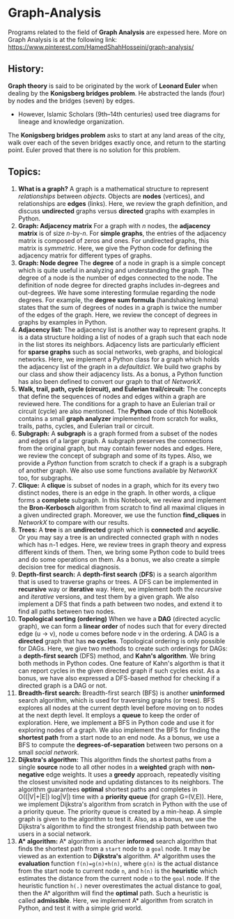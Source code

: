 # Graph-Analysis 
Programs related to the field of **Graph Analysis** are expessed here. More on Graph Analysis is at the following link:
https://www.pinterest.com/HamedShahHosseini/graph-analysis/
## History:
**Graph theory** is said to be originated by the work of **Leonard Euler** when dealing by the **Konigsberg bridges problem**. He abstracted the lands (four) by nodes and the bridges (seven) by edges. 
 - However, Islamic Scholars (9th–14th centuries) used tree diagrams for lineage and knowledge organization.

The **Konigsberg bridges problem** asks to start at any land areas of the city, walk over each of the seven bridges exactly once, and return to the starting point. Euler proved that there is no solution for this problem.  
## Topics:
1) **What is a graph?** A graph is a mathematical structure to represent *relationships* between *objects*. Objects are **nodes** (vertices), and relationships are **edges** (links). 
Here, we review the graph definition, and discuss **undirected** graphs versus **directed** graphs with examples in Python.
2) **Graph: Adjacency matrix** For a graph with *n* nodes, the **adjacency matrix** is of size *n*-by-*n*. For **simple graphs**, the entries of the adjacency matrix is composed of zeros and ones. For undirected graphs, this matrix is *symmetric*.
Here, we give the Python code for defining the adjacency matrix for different types of graphs.
3) **Graph: Node degree** The **degree** of a node in graph is a simple concept which is quite useful in analyzing and understanding the graph. The degree of a node is the number of edges connected to the node. The definition of node degree for directed graphs includes in-degrees and out-degrees. 
We have some interesting formulae regarding the node degrees. For example, the **degree sum formula** (handshaking lemma) states that the sum of degrees of nodes in a graph is twice the number of the edges of the graph. 
Here, we review the concept of degrees in graphs by examples in Python.
4) **Adjacency list:** The adjacency list is another way to represent graphs. It is a data structure holding a list of nodes of a graph such that each node in the list stores its neighbors. Adjacency lists are particularly efficient for **sparse graphs** such as social networks, web graphs, and biological networks.
Here, we implement a Python class for a graph which holds the adjacency list of the graph in a *defaultdict*. We build two graphs by our class and show their adjacency lists. As a bonus, a Python function has also been defined to convert our graph to that of *NetworkX*. 
5) **Walk, trail, path, cycle (circuit), and Eulerian trail/circuit:** The concepts that define the sequences of nodes and edges within a graph are reviewed here. The conditions for a graph to have an Eulerian trail or circuit (cycle) are also mentioned.
The **Python** code of this NoteBook contains a small **graph analyzer** implemented from scratch for walks, trails, paths, cycles, and Eulerian trail or circuit.
6) **Subgraph:** A **subgraph** is a graph formed from a subset of the nodes and edges of a larger graph. A subgraph preserves the connections from the original graph, but may contain fewer nodes and edges. 
Here, we review the concept of subgraph and some of its types. Also, we provide a *Python* function from scratch to check if a graph is a subgraph of another graph. We also use some functions available by *NetworkX* too, for subgraphs. 
7) **Clique:** A **clique** is subset of nodes in a graph, which for its every two distinct nodes, there is an edge in the graph. In other words, a clique forms a **complete** subgraph.
In this Notebook, we review and implement the **Bron-Kerbosch** algorithm from scratch to find all maximal cliques in a given undirected graph. Moreover, we use the function **find_cliques** in *NetworkX* to compare with our results.
8) **Trees:** A **tree** is an **undirected** graph which is **connected** and **acyclic**. Or you may say a tree is an undirected connected graph with n nodes which has n-1 edges. 
Here, we review trees in graph theory and express different kinds of them. Then, we bring some Python code to build trees and do some operations on them. As a bonus, we also create a simple decision tree for medical diagnosis.
9) **Depth-first search:** A **depth-first search** (**DFS**) is a search algorithm that is used to traverse graphs or trees. A DFS can be implemented in **recursive** way or **iterative** way. 
Here, we implement both the *recursive* and *iterative* versions, and test them by a given graph. We also implement a DFS that finds a path between two nodes, and extend it to find all paths between two nodes.
10) **Topological sorting (ordering)** When we have a **DAG** (directed acyclic graph), we can form a **linear order** of nodes such that for every directed edge (u → v), node u comes before node v in the ordering. A DAG is a **directed** graph that has **no cycles**. Topological ordering is only possible for DAGs.
Here, we give two methods to create such orderings for DAGs: a **depth-first search** (DFS) method, and **Kahn's algorithm**. We bring both methods in Python codes. One feature of Kahn's algorthm is that it can report cycles in the given directed graph if such cycles exist.
As a bonus, we have also expressed a DFS-based method for checking if a directed graph is a DAG or not.
11) **Breadth-first search:** Breadth-first search (BFS) is another **uninformed** search algorithm, which is used for traversing graphs (or trees). BFS explores all nodes at the current depth level before moving on to nodes at the next depth level. It employs a **queue** to keep the order of exploration.
Here, we implement a BFS in Python code and use it for exploring nodes of a graph. We also implement the BFS for finding the **shortest path** from a start node to an end node. As a bonus, we use a BFS to compute the **degrees-of-separation** between two persons on a small *social network*.
12) **Dijkstra's algorithm:** This algorithm finds the shortest paths from a single **source** node to all other nodes in a **weighted** graph with **non-negative** edge weights. It uses a **greedy** approach, repeatedly visiting the closest unvisited node and updating distances to its neighbors. The algorithm guarantees **optimal** shortest paths and completes in O((|V|+|E|) log|V|) time with a **priority queue** (for  graph G=(V,E)).
Here, we implement Dijkstra's algorithm from scratch in Python with the use of a priority queue. The priority queue is created by a min-heap. A simple graph is given to the algorithm to test it. Also, as a bonus, we use the Dijkstra's algorithm to find the strongest friendship path between two users in a social network.
13) **A\* algorithm:** A\* algorithm is another **informed** search algorithm that finds the shortest path from a `start` node to a `goal` node. It may be viewed as an extention to **Dijkstra's** algorithm. A\* algorithm uses the **evaluation** function `f(n)=g(n)+h(n)`, where `g(n)` is the actual distance from the start node to current node `n`, and `h(n)` is the **heuristic** which estimates the distance from the current node `n` to the `goal` node. If the heuristic function `h(.)` never overestimates the actual distance to goal, then the A\* algorithm will find the **optimal** path. Such a heuristic is called **admissible**.
Here, we implement A\* algorithm from scratch in Python, and test it with a simple grid world.